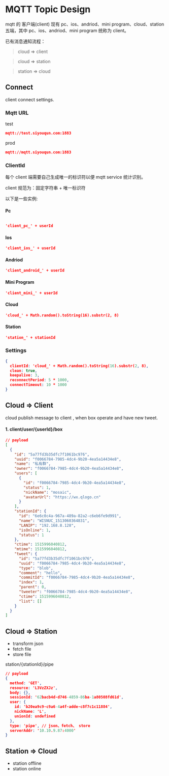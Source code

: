 # MQTT Topic Design

mqtt 的 客户端(client) 现有 pc、ios、andriod、mini program、cloud、station 五端，其中 pc、ios、andriod、mini program  统称为 client。

已有消息通知流程：

> cloud => client

> cloud => station

> station => cloud 



## Connect

client connect settings.

### Mqtt URL

test 

```json
mqtt://test.siyouqun.com:1883
```

prod

```json
mqtt://mqtt.siyouqun.com:1883
```



### ClientId

每个 client  端需要自己生成唯一的标识符以便 mqtt service 统计识别。

client 规范为：固定字符串 + 唯一标识符

以下是一些实例: 

#### Pc

```json

'client_pc_' + userId
```

#### Ios

```json
'client_ios_' + userId
```

#### Andriod

```json
'client_android_' + userId
```

#### Mini Program

```json
'client_mini_' + userId
```

#### Cloud

```json
'cloud_' + Math.random().toString(16).substr(2, 8)
```

#### Station

```json
'station_' + stationId
```

### Settings

```json
{
  clientId: 'cloud_' + Math.random().toString(16).substr(2, 8),
  clean: true,
  keepalive: 3,
  reconnectPeriod: 5 * 1000,
  connectTimeout: 10 * 1000
}
```



## Cloud => Client

cloud publish message to client , when box operate and have new tweet.

#### 1. client/user/{userId}/box

```json
// payload
[
  {
    "id": "5a77fd3b35dfc7f1061bc976",
    "uuid": "f0066784-7985-4dc4-9b20-4ea5a14434e8",
    "name": "私有群",
    "owner": "f0066784-7985-4dc4-9b20-4ea5a14434e8",
    "users": [
      {
        "id": "f0066784-7985-4dc4-9b20-4ea5a14434e8",
        "status": 1,
        "nickName": "mosaic",
        "avatarUrl": "https://wx.qlogo.cn"
      }
    ],
    "stationId": {
      "id": "6e6c0c4a-967a-489a-82a2-c6eb6fe9d991",
      "name": "WISNUC_1513060364831",
      "LANIP": "192.168.8.128",
      "isOnline": 1,
      "status": 1
    },
    "ctime": 1515996040812,
    "mtime": 1515996040812,
    "tweet": {
      "id": "5a77fd3b35dfc7f1061bc976",
      "uuid": "f0066784-7985-4dc4-9b20-4ea5a14434e8",
      "type": "blob",
      "comment": "hello",
      "commitId": "f0066784-7985-4dc4-9b20-4ea5a14434e8",
      "index": 1,
      "parent": 0,
      "tweeter": "f0066784-7985-4dc4-9b20-4ea5a14434e8",
      "ctime": 1515996040812,
      "list": []
    }
  }
]
```



## Cloud => Station

- transform json
- fetch file
- store file

station/{stationId}/pipe

```json
// payload
{ 
  method: 'GET',
  resource: 'L3VzZXJz',
  body: {},
  sessionId: '62bacb4d-d746-4859-86ba-1a80508fd61d',
  user: { 
    id: 'b20ea9c9-c9a6-4a4f-adde-c8f7c1c11884',
    nickName: 'L',
    unionId: undefined 
  },
  type: 'pipe', // json、fetch、 store
  serverAddr: '10.10.9.87:4000'
}
```



## Station => Cloud

- station offline
- station online



